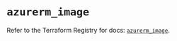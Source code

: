 # `azurerm_image`

Refer to the Terraform Registry for docs: [`azurerm_image`](https://registry.terraform.io/providers/hashicorp/azurerm/4.33.0/docs/resources/image).
